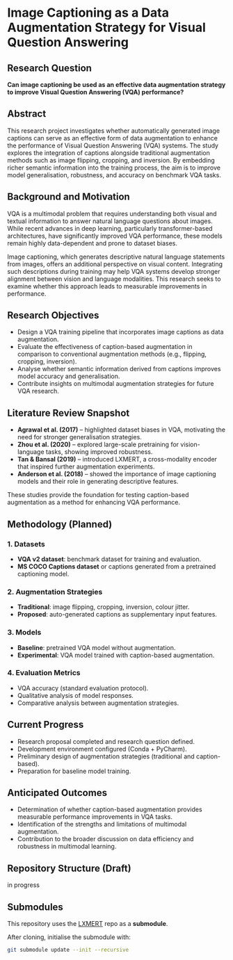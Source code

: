 # Image Captioning as a Data Augmentation Strategy for Visual Question Answering  

## Research Question  
**Can image captioning be used as an effective data augmentation strategy to improve Visual Question Answering (VQA) performance?**  

## Abstract  
This research project investigates whether automatically generated image captions can serve as an effective form of data augmentation to enhance the performance of Visual Question Answering (VQA) systems. The study explores the integration of captions alongside traditional augmentation methods such as image flipping, cropping, and inversion. By embedding richer semantic information into the training process, the aim is to improve model generalisation, robustness, and accuracy on benchmark VQA tasks.  

## Background and Motivation  
VQA is a multimodal problem that requires understanding both visual and textual information to answer natural language questions about images. While recent advances in deep learning, particularly transformer-based architectures, have significantly improved VQA performance, these models remain highly data-dependent and prone to dataset biases.  

Image captioning, which generates descriptive natural language statements from images, offers an additional perspective on visual content. Integrating such descriptions during training may help VQA systems develop stronger alignment between vision and language modalities. This research seeks to examine whether this approach leads to measurable improvements in performance.  

## Research Objectives  
- Design a VQA training pipeline that incorporates image captions as data augmentation.  
- Evaluate the effectiveness of caption-based augmentation in comparison to conventional augmentation methods (e.g., flipping, cropping, inversion).  
- Analyse whether semantic information derived from captions improves model accuracy and generalisation.  
- Contribute insights on multimodal augmentation strategies for future VQA research.  

## Literature Review Snapshot  
- **Agrawal et al. (2017)** – highlighted dataset biases in VQA, motivating the need for stronger generalisation strategies.  
- **Zhou et al. (2020)** – explored large-scale pretraining for vision-language tasks, showing improved robustness.  
- **Tan & Bansal (2019)** – introduced LXMERT, a cross-modality encoder that inspired further augmentation experiments.  
- **Anderson et al. (2018)** – showed the importance of image captioning models and their role in generating descriptive features.  

These studies provide the foundation for testing caption-based augmentation as a method for enhancing VQA performance.  

## Methodology (Planned)  

### 1. Datasets  
- **VQA v2 dataset**: benchmark dataset for training and evaluation.  
- **MS COCO Captions dataset** or captions generated from a pretrained captioning model.  

### 2. Augmentation Strategies  
- **Traditional**: image flipping, cropping, inversion, colour jitter.  
- **Proposed**: auto-generated captions as supplementary input features.  

### 3. Models  
- **Baseline**: pretrained VQA model without augmentation.  
- **Experimental**: VQA model trained with caption-based augmentation.  

### 4. Evaluation Metrics  
- VQA accuracy (standard evaluation protocol).  
- Qualitative analysis of model responses.  
- Comparative analysis between augmentation strategies.  

## Current Progress  
- Research proposal completed and research question defined.  
- Development environment configured (Conda + PyCharm).  
- Preliminary design of augmentation strategies (traditional and caption-based).  
- Preparation for baseline model training.  

## Anticipated Outcomes  
- Determination of whether caption-based augmentation provides measurable performance improvements in VQA tasks.  
- Identification of the strengths and limitations of multimodal augmentation.  
- Contribution to the broader discussion on data efficiency and robustness in multimodal learning.  

## Repository Structure (Draft)
in progress
## Submodules  
This repository uses the [LXMERT](https://github.com/airsplay/lxmert) repo as a **submodule**.  

After cloning, initialise the submodule with:  
```bash
git submodule update --init --recursive

